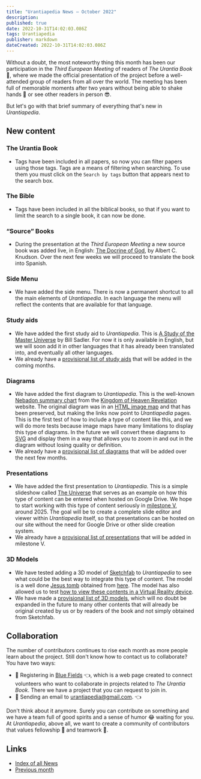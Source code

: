 ```yaml
---
title: "Urantiapedia News — October 2022"
description:
published: true
date: 2022-10-31T14:02:03.086Z
tags: Urantiapedia
publisher: markdown
dateCreated: 2022-10-31T14:02:03.086Z
---
```


Without a doubt, the most noteworthy thing this month has been our participation in the _Third European Meeting_ of readers of _The Urantia Book_ :blue_book:, where we made the official presentation of the project before a well-attended group of readers from all over the world. The meeting has been full of memorable moments after two years without being able to shake hands :wave: or see other readers in person :sunglasses:.

But let's go with that brief summary of everything that's new in _Urantiapedia_.

## New content

### The Urantia Book

- Tags have been included in all papers, so now you can filter papers using those tags. Tags are a means of filtering when searching. To use them you must click on the `Search by tags` button that appears next to the search box.

### The Bible

- Tags have been included in all the biblical books, so that if you want to limit the search to a single book, it can now be done.

### “Source” Books

- During the presentation at the _Third European Meeting_ a new source book was added live, in English: [The Docrine of God](/en/book/Albert_C_Knudson/The_Doctrine_of_God), by Albert C. Knudson. Over the next few weeks we will proceed to translate the book into Spanish.

### Side Menu

- We have added the side menu. There is now a permanent shortcut to all the main elements of _Urantiapedia_. In each language the menu will reflect the contents that are available for that language.

### Study aids

- We have added the first study aid to _Urantiapedia_. This is [A Study of the Master Universe](/en/article/William_S_Sadler_Jr/Study_of_the_Master_Universe) by Bill Sadler. For now it is only available in English, but we will soon add it in other languages ​​that it has already been translated into, and eventually all other languages.
- We already have a [provisional list of study aids](/en/index/study_aids) that will be added in the coming months.

### Diagrams

- We have added the first diagram to _Urantiapedia_. This is the well-known [Nebadon summary chart](/en/article/The_Kingdom_of_Heaven_Revelation_Nebadon_Chart) from the [Kingdom of Heaven Revelation](http://www.nebadon.info/) website. The original diagram was in an [HTML image map](https://www.w3schools.com/html/html_images_imagemap.asp) and that has been preserved, but making the links now point to _Urantiapedia_ pages. This is the first test of how to include a type of content like this, and we will do more tests because image maps have many limitations to display this type of diagrams. In the future we will convert these diagrams to [SVG](https://en.wikipedia.org/wiki/Scalable_Vector_Graphics) and display them in a way that allows you to zoom in and out in the diagram without losing quality or definition.
- We already have a [provisional list of diagrams](/en/index/diagrams) that will be added over the next few months.

### Presentations

- We have added the first presentation to _Urantiapedia_. This is a simple slideshow called [The Universe](/en/slides/The_Universe) that serves as an example on how this type of content can be entered when hosted on Google Drive. We hope to start working with this type of content seriously in [milestone V](/en/help/phases#milestone-v-slides), around 2025. The goal will be to create a complete slide editor and viewer within _Urantiapedia_ itself, so that presentations can be hosted on our site without the need for Google Drive or other slide creation system.
- We already have a [provisional list of presentations](/es/index/presentations) that will be added in milestone V.

### 3D Models

- We have tested adding a 3D model of [Sketchfab](https://sketchfab.com) to _Urantiapedia_ to see what could be the best way to integrate this type of content. The model is a well done [Jesus tomb](/en/3dmodel/Jesus_tomb_2) obtained from [here](https://sketchfab.com/3d-models/jesus-resurrection-319fbee72f7a44458d6258b4a5c0b60f). The model has also allowed us to test [how to view these contents in a Virtual Reality device](https://www.youtube.com/watch?v=BtKfgSfCWKc).
- We have made a [provisional list of 3D models](/en/index/3d_models), which will no doubt be expanded in the future to many other contents that will already be original created by us or by readers of the book and not simply obtained from Sketchfab.

## Collaboration

The number of contributors continues to rise each month as more people learn about the project. Still don't know how to contact us to collaborate? You have two ways:
- :blue_heart: Registering in [Blue Fields](https://blue-fields.netlify.app/) :point_left:, which is a web page created to connect volunteers who want to collaborate in projects related to _The Urantia Book_. There we have a project that you can request to join in.
- :love_letter: Sending an email to urantiapedia@gmail.com. :point_left:

Don't think about it anymore. Surely you can contribute on something and we have a team full of good spirits and a sense of humor :joy: waiting for you. At _Urantiapedia_, above all, we want to create a community of contributors that values fellowship :couple: and teamwork :muscle:.

## Links

- [Index of all News](/en/news)
- [Previous month](/en/news/2022/09)